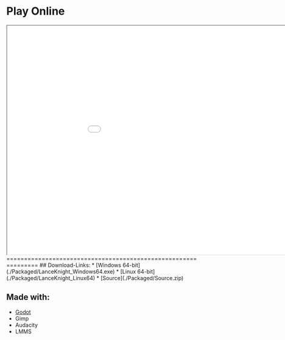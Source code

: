 # Play Online
<iframe src="./LanceKnight.html" width=1024 height=600>
</iframe>
===============================================================
## Download-Links:
* [Windows 64-bit](./Packaged/LanceKnight_Windows64.exe)
* [Linux 64-bit](./Packaged/LanceKnight_Linux64)
* [Source](./Packaged/Source.zip)

## Made with:
* [Godot]("https://godotengine.org/")
* Gimp
* Audacity
* LMMS
